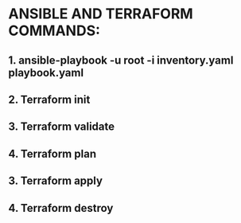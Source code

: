# ANSIBLE AND TERRAFORM COMMANDS:

## 1. ansible-playbook -u root -i inventory.yaml playbook.yaml

## 2. Terraform init

## 3. Terraform validate

## 4. Terraform plan

## 3. Terraform apply

## 4. Terraform destroy